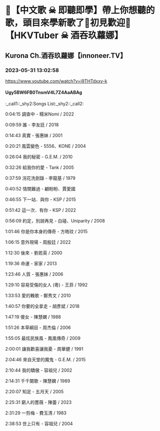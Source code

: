 # 💜【中文歌 ☠ 即聽即學】帶上你想聽的歌，頭目來學新歌了🖤初見歡迎💜【HKVTuber ☠ 酒吞玖蘿娜】

## Kurona Ch.酒吞玖蘿娜【innoneer.TV】

### 2023-05-31 13:02:58

https://www.youtube.com/watch?v=j9THTdxxv-k

#### Ugy5BW6FB0TnsmV4L7Z4AaABAg

:_call1::_shy2:Songs List:_shy2::_call2:

0:04:15 調查中 - 糯米Nomi / 2022

0:09:59 誰 - 李友廷 / 2018

0:14:43 真實 - 張惠妹 / 2001

0:20:21 風雲變色 - 5556、KONE / 2004

0:26:04 我的秘密 - G.E.M. / 2010

0:32:26 給我你的愛 - Tank / 2005

0:37:59 浣花洗劍錄 - 李龍基 / 1979

0:40:52 情關難過 - 顧盼盼、賈愛國

0:46:55 下一站．與你 - KSP / 2015

0:51:42 這一次．有你 - KSP / 2022

0:56:09 約定，別說再見 - 白碰、Uniparity / 2008

1:01:46 你是你本身的傳奇 - 方皓玟 / 2015

1:06:15 意外現場 - 周殷廷 / 2022

1:12:30 後來 - 劉若英 / 2000

1:19:36 命運 - 家家 / 2013

1:23:46 人質 - 張惠妹 / 2006

1:29:10 容易受傷的女人 (粵) - 王菲 / 1992

1:33:53 愛的輓歌 - 鄭秀文 / 2010

1:40:57 你要的全拿走 - 胡彥斌 / 2018

1:47:19 傻女 - 陳慧嫻 / 1988

1:51:26 本草綱目 - 周杰倫 / 2006

1:55:05 最炫民族風 - 鳳凰傳奇 / 2009

2:00:01 讓我歡喜讓我憂 - 周華健 / 1991

2:04:46 來自天堂的魔鬼 - G.E.M. / 2015

2:10:44 我的驕傲 - 容祖兒 / 2002

2:14:31 千千闋歌 - 陳慧嫻 / 1989

2:20:07 知足 - 五月天 / 2005

2:25:31 窮人的薔薇 - 陳蕾 / 2023

2:31:29 一剪梅 - 費玉清 / 1983

2:38:53 世上只有 - 容祖兒 / 2004

